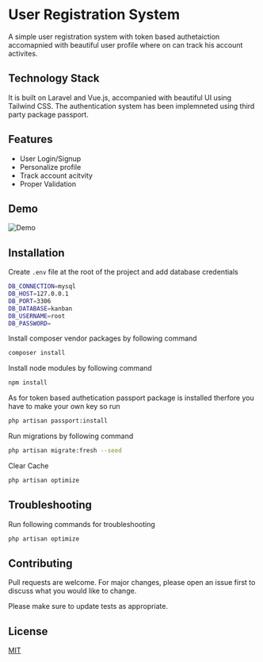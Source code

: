 # User Registration System

A simple user registration system with token based authetaiction accomapnied with beautiful user profile where on can track his account activites.

## Technology Stack
It is built on Laravel and Vue.js, accompanied with beautiful UI using Tailwind CSS. The authentication system has been implemneted using third party package passport.


## Features
* User Login/Signup
* Personalize profile
* Track account acitvity
* Proper Validation

## Demo
![Demo](https://raw.githubusercontent.com/MSaddamKamal/user-registration-system/main/gif/user_system_demo.gif)

## Installation

Create `.env` file at the root of the project and add database credentials

```bash
DB_CONNECTION=mysql
DB_HOST=127.0.0.1
DB_PORT=3306
DB_DATABASE=kanban
DB_USERNAME=root
DB_PASSWORD=

```

Install composer vendor packages by following command

```bash
composer install
```

Install node modules  by following command

```bash
npm install
```

As for token based authetication passport package is installed therfore you have to make your own key so run

```bash
php artisan passport:install
```

Run migrations by following command

```bash
php artisan migrate:fresh --seed
```

Clear Cache

```bash
php artisan optimize
```

## Troubleshooting

Run following commands for troubleshooting

```bash
php artisan optimize
```

## Contributing
Pull requests are welcome. For major changes, please open an issue first to discuss what you would like to change.

Please make sure to update tests as appropriate.

## License
[MIT](https://choosealicense.com/licenses/mit/)
